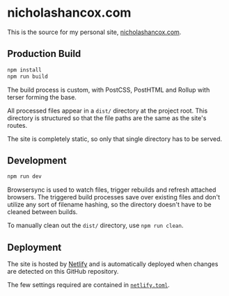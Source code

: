 # nicholashancox.com

This is the source for my personal site,
[nicholashancox.com](https://www.nicholashancox.com).

## Production Build

```sh
npm install
npm run build
```

The build process is custom, with PostCSS, PostHTML and Rollup with terser
forming the base.

All processed files appear in a `dist/` directory at the project root. This
directory is structured so that the file paths are the same as the site's
routes.

The site is completely static, so only that single directory has to be served.

## Development

```sh
npm run dev
```

Browsersync is used to watch files, trigger rebuilds and refresh attached
browsers. The triggered build processes save over existing files and don't
utilize any sort of filename hashing, so the directory doesn't have to be
cleaned between builds.

To manually clean out the `dist/` directory, use `npm run clean`.

## Deployment

The site is hosted by [Netlify](https://www.netlify.com/) and is automatically
deployed when changes are detected on this GitHub repository.

The few settings required are contained in [`netlify.toml`](netlify.toml).
